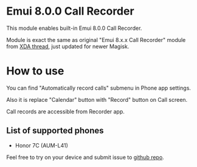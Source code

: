 # Emui 8.0.0 Call Recorder
This module enables built-in Emui 8.0.0 Call Recorder.

Module is exact the same as original "Emui 8.x.x Call Recorder" module from [XDA thread](https://forum.xda-developers.com/apps/magisk/module-emui-call-recorder-emui-4-x-x-5-t3740844/post75419425#post75419425), just updated for newer Magisk.

# How to use

You can find "Automatically record calls" submenu in Phone app settings.

Also it is replace "Calendar" button with "Record" button on Call screen.

Call records are accessible from Recorder app.

## List of supported phones

* Honor 7C (AUM-L41)

Feel free to try on your device and submit issue to [github repo](https://github.com/imlex/Emui800CallRecorder).